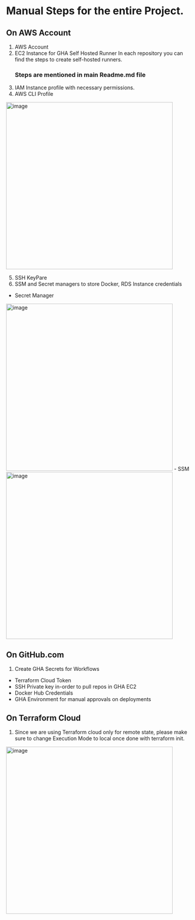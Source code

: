 # Manual Steps for the entire Project.

## On AWS Account

1.	AWS Account 
2.	EC2 Instance for GHA Self Hosted Runner 
    In each repository you can find the steps to create self-hosted runners.
    ### Steps are mentioned in main Readme.md file
3.	IAM Instance profile with necessary permissions.
4.	AWS CLI Profile
<img width="452" alt="image" src="https://user-images.githubusercontent.com/41107404/189518774-43014eb6-3e3d-49b9-8421-13174ebbee99.png">

5.	SSH KeyPare
6.	SSM and Secret managers to store Docker, RDS Instance credentials
-  Secret Manager 
<img width="452" alt="image" src="https://user-images.githubusercontent.com/41107404/189518785-6dd1e591-27d5-4f51-8bde-ae47380d88f9.png">
-  SSM
<img width="452" alt="image" src="https://user-images.githubusercontent.com/41107404/189518790-e68be2b9-f191-4287-9b65-41cc886fb8e5.png">

 
## On GitHub.com

1.	Create GHA Secrets for Workflows
- Terraform Cloud Token
-	SSH Private key in-order to pull repos in GHA EC2
-	Docker Hub Credentials
-	GHA Environment for manual approvals on deployments 

## On Terraform Cloud

1.	Since we are using Terraform cloud only for remote state, please make sure to change Execution Mode to local once done with terraform init.
<img width="452" alt="image" src="https://user-images.githubusercontent.com/41107404/189518804-884c3165-df4b-4809-98a4-352f848344a0.png">

